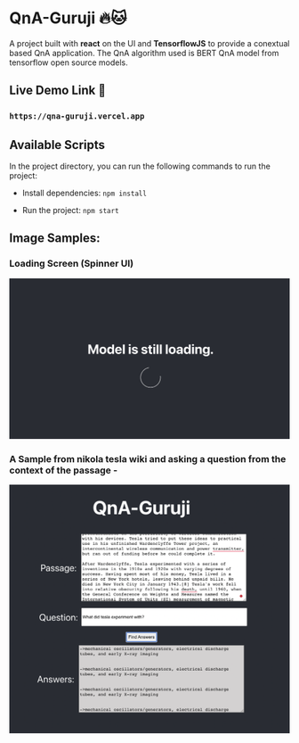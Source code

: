 # QnA-Guruji 🔥🐱

A project built with **react** on the UI and **TensorflowJS** to provide a conextual based QnA application.
The QnA algorithm used is BERT QnA model from tensorflow open source models.

## Live Demo Link 🚀

### `https://qna-guruji.vercel.app`

## Available Scripts

In the project directory, you can run the following commands to run the project:

- Install dependencies: `npm install`

- Run the project: `npm start`

## Image Samples:

### Loading Screen (Spinner UI)

![Alt text](image.png)

### A Sample from nikola tesla wiki and asking a question from the context of the passage -

![Alt text](image-1.png)
